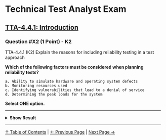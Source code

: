 # Technical Test Analyst Exam

## [TTA-4.4.1: Introduction](../../4-quality-characteristics-for-technical-testing/4.4-reliability-testing.md#441-introduction)

### Question #X2 (1 Point) - K2

TTA-4.4.1 (K2) Explain the reasons for including reliability testing in a test approach

**Which of the following factors must be considered when planning reliability tests?**

    a. Ability to simulate hardware and operating system defects
    b. Monitoring resources used
    c. Identifying vulnerabilities that lead to a denial of service
    d. Determining the peak loads for the system

**Select ONE option.**

---

<details>
<summary><strong>Show Result</strong></summary>

#### Correct Answers: a

    a. Is correct. Testing a system’s fault tolerance to hardware and OS defects is part of reliability testing, and we use fault injection testing to create defects in hardware or in the OS to occur
    b. Is not correct. This relates to performance efficiency testing
    c. Is not correct. Vulnerabilities leading to a denial of service would be associated with security testing
    d. Is not correct. This relates to performance efficiency testing

</details>

---

[↑ Table of Contents](../../README.md#table-of-contents) | [← Previous Page](question-1.md) | [Next Page →](question-3.md)
